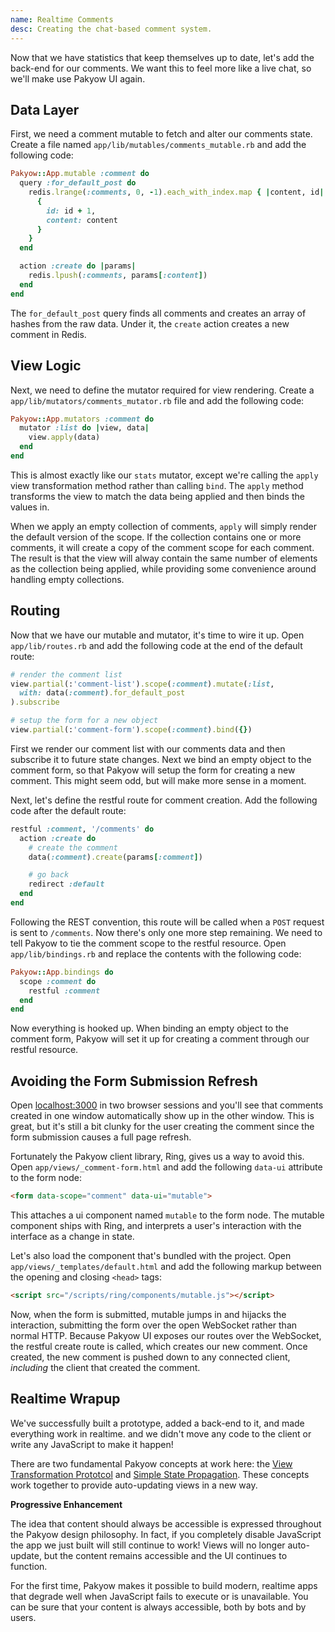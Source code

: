 ```yaml
---
name: Realtime Comments
desc: Creating the chat-based comment system.
---
```


Now that we have statistics that keep themselves up to date, let's add the
back-end for our comments. We want this to feel more like a live chat, so we'll
make use Pakyow UI again.

## Data Layer

First, we need a comment mutable to fetch and alter our comments state. Create a
file named `app/lib/mutables/comments_mutable.rb` and add the following code:

```ruby
Pakyow::App.mutable :comment do
  query :for_default_post do
    redis.lrange(:comments, 0, -1).each_with_index.map { |content, id|
      {
        id: id + 1,
        content: content
      }
    }
  end

  action :create do |params|
    redis.lpush(:comments, params[:content])
  end
end
```

The `for_default_post` query finds all comments and creates an array of hashes
from the raw data. Under it, the `create` action creates a new comment in Redis.

## View Logic

Next, we need to define the mutator required for view rendering. Create a
`app/lib/mutators/comments_mutator.rb` file and add the following code:

```ruby
Pakyow::App.mutators :comment do
  mutator :list do |view, data|
    view.apply(data)
  end
end
```

This is almost exactly like our `stats` mutator, except we're calling the
`apply` view transformation method rather than calling `bind`. The `apply`
method transforms the view to match the data being applied and then binds the
values in.

When we apply an empty collection of comments, `apply` will simply render the
default version of the scope. If the collection contains one or more comments,
it will create a copy of the comment scope for each comment. The result is that
the view will alway contain the same number of elements as the collection being
applied, while providing some convenience around handling empty collections.

## Routing

Now that we have our mutable and mutator, it's time to wire it up. Open
`app/lib/routes.rb` and add the following code at the end of the default route:

```ruby
# render the comment list
view.partial(:'comment-list').scope(:comment).mutate(:list,
  with: data(:comment).for_default_post
).subscribe

# setup the form for a new object
view.partial(:'comment-form').scope(:comment).bind({})
```

First we render our comment list with our comments data and then subscribe it to
future state changes. Next we bind an empty object to the comment form, so that
Pakyow will setup the form for creating a new comment. This might seem odd, but
will make more sense in a moment.

Next, let's define the restful route for comment creation. Add the following
code after the default route:

```ruby
restful :comment, '/comments' do
  action :create do
    # create the comment
    data(:comment).create(params[:comment])

    # go back
    redirect :default
  end
end
```

Following the REST convention, this route will be called when a `POST` request
is sent to `/comments`. Now there's only one more step remaining. We need to
tell Pakyow to tie the comment scope to the restful resource. Open
`app/lib/bindings.rb` and replace the contents with the following code:

```ruby
Pakyow::App.bindings do
  scope :comment do
    restful :comment
  end
end
```

Now everything is hooked up. When binding an empty object to the comment form,
Pakyow will set it up for creating a comment through our restful resource.

## Avoiding the Form Submission Refresh

Open [localhost:3000](http://localhost:3000) in two browser sessions and you'll
see that comments created in one window automatically show up in the other
window. This is great, but it's still a bit clunky for the user creating the
comment since the form submission causes a full page refresh.

Fortunately the Pakyow client library, Ring, gives us a way to avoid this. Open
`app/views/_comment-form.html` and add the following `data-ui` attribute to the
form node:

```html
<form data-scope="comment" data-ui="mutable">
```

This attaches a ui component named `mutable` to the form node. The mutable
component ships with Ring, and interprets a user's interaction with the
interface as a change in state.

Let's also load the component that's bundled with the project. Open
`app/views/_templates/default.html` and add the following markup between the
opening and closing `<head>` tags:

```html
<script src="/scripts/ring/components/mutable.js"></script>
```

Now, when the form is submitted, mutable jumps in and hijacks the interaction,
submitting the form over the open WebSocket rather than normal HTTP. Because
Pakyow UI exposes our routes over the WebSocket, the restful create route is
called, which creates our new comment. Once created, the new comment is pushed
down to any connected client, *including* the client that created the comment.

## Realtime Wrapup

We've successfully built a prototype, added a back-end to it, and made
everything work in realtime. and we didn't move any code to the client or write
any JavaScript to make it happen!

There are two fundamental Pakyow concepts at work here: the [View Transformation
Prototcol](/docs/concepts/view-transformation-protocol) and [Simple State
Propagation](/docs/concepts/simple-state-propagation). These concepts work
together to provide auto-updating views in a new way.

**Progressive Enhancement**

The idea that content should always be accessible is expressed throughout the
Pakyow design philosophy. In fact, if you completely disable JavaScript the app
we just built will still continue to work! Views will no longer auto-update, but
the content remains accessible and the UI continues to function.

For the first time, Pakyow makes it possible to build modern, realtime apps that
degrade well when JavaScript fails to execute or is unavailable. You can be sure
that your content is always accessible, both by bots and by users.
